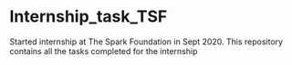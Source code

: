 # Internship_task_TSF
Started internship at The Spark Foundation in Sept 2020. This repository contains all the tasks completed for the internship

